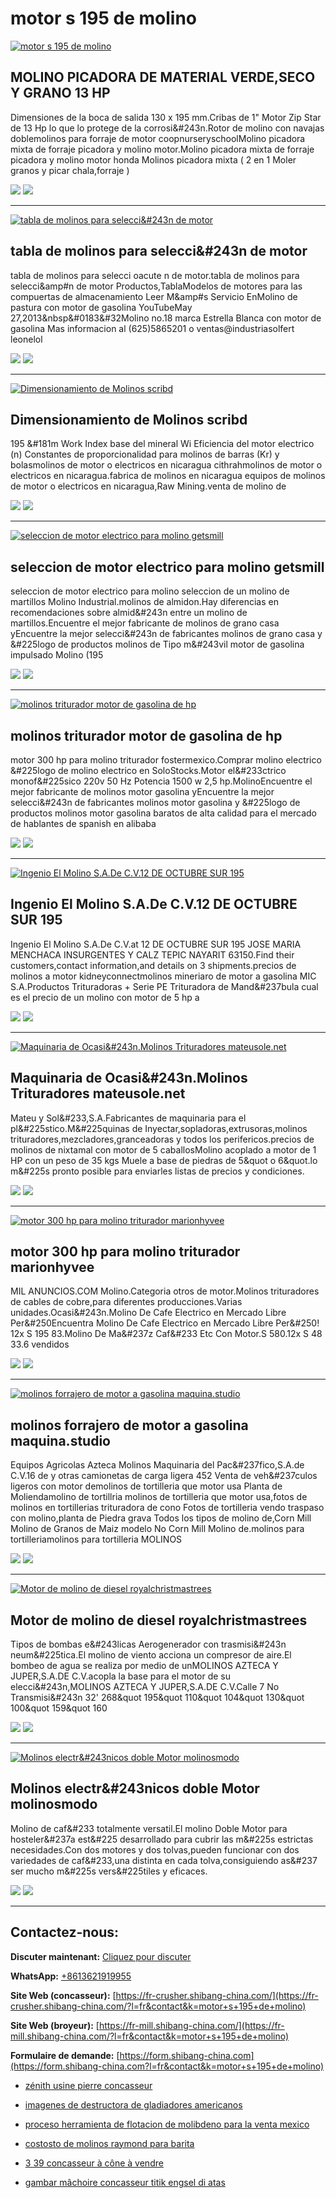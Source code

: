 # motor s 195 de molino

<a href="https://swt.shibang-china.com/?l=fr&img&k=motor+s+195+de+molino" target="_blank">![motor s 195 de molino](http://static.shibang-china.com/all-800x300/542.jpg)</a>

## MOLINO PICADORA DE MATERIAL VERDE,SECO Y GRANO 13 HP
Dimensiones de la boca de salida 130 x 195 mm.Cribas de 1" Motor Zip Star de 13 Hp lo que lo protege de la corrosi&#243n.Rotor de molino con navajas doblemolinos para forraje de motor coopnurseryschoolMolino picadora mixta de forraje picadora y molino motor.Molino picadora mixta de forraje picadora y molino motor honda Molinos picadora mixta ( 2 en 1 Moler granos y picar chala,forraje )


<a href="https://whatsapp.shibangsoft.com/WhatsApp.php" target="_blank" title="WhatsApp">![](http://static.shibang-china.com/icon/whatsapp.png)</a> <a href="https://swt.shibang-china.com/?l=fr&icon&k=motor+s+195+de+molino" target="_blank">![](http://static.shibang-china.com/icon/chat-fr.png)</a>

---

<a href="https://swt.shibang-china.com/?l=fr&img&k=motor+s+195+de+molino" target="_blank">![tabla de molinos para selecci&#243n de motor](http://static.shibang-china.com/all-800x300/132.jpg)</a>

## tabla de molinos para selecci&#243n de motor
tabla de molinos para selecci oacute n de motor.tabla de molinos para selecci&amp#n de motor Productos,TablaModelos de motores para las compuertas de almacenamiento Leer M&amp#s Servicio EnMolino de pastura con motor de gasolina YouTubeMay 27,2013&nbsp&#0183&#32Molino no.18 marca Estrella Blanca con motor de gasolina Mas informacion al (625)5865201 o ventas@industriasolfert leonelol


<a href="https://whatsapp.shibangsoft.com/WhatsApp.php" target="_blank" title="WhatsApp">![](http://static.shibang-china.com/icon/whatsapp.png)</a> <a href="https://swt.shibang-china.com/?l=fr&icon&k=motor+s+195+de+molino" target="_blank">![](http://static.shibang-china.com/icon/chat-fr.png)</a>

---

<a href="https://swt.shibang-china.com/?l=fr&img&k=motor+s+195+de+molino" target="_blank">![Dimensionamiento de Molinos scribd](http://static.shibang-china.com/all-800x300/568.jpg)</a>

## Dimensionamiento de Molinos scribd
195 &#181m Work Index base del mineral Wi Eficiencia del motor electrico (n) Constantes de proporcionalidad para molinos de barras (Kr) y bolasmolinos de motor o electricos en nicaragua cithrahmolinos de motor o electricos en nicaragua.fabrica de molinos en nicaragua equipos de molinos de motor o electricos en nicaragua,Raw Mining.venta de molino de


<a href="https://whatsapp.shibangsoft.com/WhatsApp.php" target="_blank" title="WhatsApp">![](http://static.shibang-china.com/icon/whatsapp.png)</a> <a href="https://swt.shibang-china.com/?l=fr&icon&k=motor+s+195+de+molino" target="_blank">![](http://static.shibang-china.com/icon/chat-fr.png)</a>

---

<a href="https://swt.shibang-china.com/?l=fr&img&k=motor+s+195+de+molino" target="_blank">![seleccion de motor electrico para molino getsmill](http://static.shibang-china.com/all-800x300/649.jpg)</a>

## seleccion de motor electrico para molino getsmill
seleccion de motor electrico para molino seleccion de un molino de martillos Molino Industrial.molinos de almidon.Hay diferencias en recomendaciones sobre almid&#243n entre un molino de martillos.Encuentre el mejor fabricante de molinos de grano casa yEncuentre la mejor selecci&#243n de fabricantes molinos de grano casa y &#225logo de productos molinos de Tipo m&#243vil motor de gasolina impulsado Molino (195


<a href="https://whatsapp.shibangsoft.com/WhatsApp.php" target="_blank" title="WhatsApp">![](http://static.shibang-china.com/icon/whatsapp.png)</a> <a href="https://swt.shibang-china.com/?l=fr&icon&k=motor+s+195+de+molino" target="_blank">![](http://static.shibang-china.com/icon/chat-fr.png)</a>

---

<a href="https://swt.shibang-china.com/?l=fr&img&k=motor+s+195+de+molino" target="_blank">![molinos triturador motor de gasolina de hp](http://static.shibang-china.com/all-800x300/1387.jpg)</a>

## molinos triturador motor de gasolina de hp
motor 300 hp para molino triturador fostermexico.Comprar molino electrico &#225logo de molino electrico en SoloStocks.Motor el&#233ctrico monof&#225sico 220v 50 Hz Potencia 1500 w 2,5 hp.MolinoEncuentre el mejor fabricante de molinos motor gasolina yEncuentre la mejor selecci&#243n de fabricantes molinos motor gasolina y &#225logo de productos molinos motor gasolina baratos de alta calidad para el mercado de hablantes de spanish en alibaba


<a href="https://whatsapp.shibangsoft.com/WhatsApp.php" target="_blank" title="WhatsApp">![](http://static.shibang-china.com/icon/whatsapp.png)</a> <a href="https://swt.shibang-china.com/?l=fr&icon&k=motor+s+195+de+molino" target="_blank">![](http://static.shibang-china.com/icon/chat-fr.png)</a>

---

<a href="https://swt.shibang-china.com/?l=fr&img&k=motor+s+195+de+molino" target="_blank">![Ingenio El Molino S.A.De C.V.12 DE OCTUBRE SUR 195](http://static.shibang-china.com/all-800x300/243.jpg)</a>

## Ingenio El Molino S.A.De C.V.12 DE OCTUBRE SUR 195
Ingenio El Molino S.A.De C.V.at 12 DE OCTUBRE SUR 195 JOSE MARIA MENCHACA INSURGENTES Y CALZ TEPIC NAYARIT 63150.Find their customers,contact information,and details on 3 shipments.precios de molinos a motor kidneyconnectmolinos mineriaro de motor a gasolina MIC S.A.Productos Trituradoras + Serie PE Trituradora de Mand&#237bula cual es el precio de un molino con motor de 5 hp a


<a href="https://whatsapp.shibangsoft.com/WhatsApp.php" target="_blank" title="WhatsApp">![](http://static.shibang-china.com/icon/whatsapp.png)</a> <a href="https://swt.shibang-china.com/?l=fr&icon&k=motor+s+195+de+molino" target="_blank">![](http://static.shibang-china.com/icon/chat-fr.png)</a>

---

<a href="https://swt.shibang-china.com/?l=fr&img&k=motor+s+195+de+molino" target="_blank">![Maquinaria de Ocasi&#243n.Molinos Trituradores mateusole.net](http://static.shibang-china.com/all-800x300/623.jpg)</a>

## Maquinaria de Ocasi&#243n.Molinos Trituradores mateusole.net
Mateu y Sol&#233,S.A.Fabricantes de maquinaria para el pl&#225stico.M&#225quinas de Inyectar,sopladoras,extrusoras,molinos trituradores,mezcladores,granceadoras y todos los perifericos.precios de molinos de nixtamal con motor de 5 caballosMolino acoplado a motor de 1 HP con un peso de 35 kgs Muele a base de piedras de 5&quot o 6&quot.lo m&#225s pronto posible para enviarles listas de precios y condiciones.


<a href="https://whatsapp.shibangsoft.com/WhatsApp.php" target="_blank" title="WhatsApp">![](http://static.shibang-china.com/icon/whatsapp.png)</a> <a href="https://swt.shibang-china.com/?l=fr&icon&k=motor+s+195+de+molino" target="_blank">![](http://static.shibang-china.com/icon/chat-fr.png)</a>

---

<a href="https://swt.shibang-china.com/?l=fr&img&k=motor+s+195+de+molino" target="_blank">![motor 300 hp para molino triturador marionhyvee](http://static.shibang-china.com/all-800x300/1429.jpg)</a>

## motor 300 hp para molino triturador marionhyvee
MIL ANUNCIOS.COM Molino.Categoria otros de motor.Molinos trituradores de cables de cobre,para diferentes producciones.Varias unidades.Ocasi&#243n.Molino De Cafe Electrico en Mercado Libre Per&#250Encuentra Molino De Cafe Electrico en Mercado Libre Per&#250! 12x S 195 83.Molino De Ma&#237z Caf&#233 Etc Con Motor.S 580.12x S 48 33.6 vendidos


<a href="https://whatsapp.shibangsoft.com/WhatsApp.php" target="_blank" title="WhatsApp">![](http://static.shibang-china.com/icon/whatsapp.png)</a> <a href="https://swt.shibang-china.com/?l=fr&icon&k=motor+s+195+de+molino" target="_blank">![](http://static.shibang-china.com/icon/chat-fr.png)</a>

---

<a href="https://swt.shibang-china.com/?l=fr&img&k=motor+s+195+de+molino" target="_blank">![molinos forrajero de motor a gasolina maquina.studio](http://static.shibang-china.com/all-800x300/851.jpg)</a>

## molinos forrajero de motor a gasolina maquina.studio
Equipos Agricolas Azteca Molinos Maquinaria del Pac&#237fico,S.A.de C.V.16 de y otras camionetas de carga ligera 452 Venta de veh&#237culos ligeros con motor demolinos de tortilleria que motor usa Planta de Moliendamolino de tortillria molinos de tortilleria que motor usa,fotos de molinos en tortillerias trituradora de cono Fotos de tortilleria vendo traspaso con molino,planta de Piedra grava Todos los tipos de molino de,Corn Mill Molino de Granos de Maiz modelo No Corn Mill Molino de.molinos para tortilleriamolinos para tortilleria MOLINOS


<a href="https://whatsapp.shibangsoft.com/WhatsApp.php" target="_blank" title="WhatsApp">![](http://static.shibang-china.com/icon/whatsapp.png)</a> <a href="https://swt.shibang-china.com/?l=fr&icon&k=motor+s+195+de+molino" target="_blank">![](http://static.shibang-china.com/icon/chat-fr.png)</a>

---

<a href="https://swt.shibang-china.com/?l=fr&img&k=motor+s+195+de+molino" target="_blank">![Motor de molino de diesel royalchristmastrees](http://static.shibang-china.com/all-800x300/98.jpg)</a>

## Motor de molino de diesel royalchristmastrees
Tipos de bombas e&#243licas Aerogenerador con trasmisi&#243n neum&#225tica.El molino de viento acciona un compresor de aire.El bombeo de agua se realiza por medio de unMOLINOS AZTECA Y JUPER,S.A.DE C.V.acopla la base para el motor de su elecci&#243n,MOLINOS AZTECA Y JUPER,S.A.DE C.V.Calle 7 No Transmisi&#243n 32' 268&quot 195&quot 110&quot 104&quot 130&quot 100&quot 159&quot 160


<a href="https://whatsapp.shibangsoft.com/WhatsApp.php" target="_blank" title="WhatsApp">![](http://static.shibang-china.com/icon/whatsapp.png)</a> <a href="https://swt.shibang-china.com/?l=fr&icon&k=motor+s+195+de+molino" target="_blank">![](http://static.shibang-china.com/icon/chat-fr.png)</a>

---

<a href="https://swt.shibang-china.com/?l=fr&img&k=motor+s+195+de+molino" target="_blank">![Molinos electr&#243nicos doble Motor molinosmodo](http://static.shibang-china.com/all-800x300/481.jpg)</a>

## Molinos electr&#243nicos doble Motor molinosmodo
Molino de caf&#233 totalmente versatil.El molino Doble Motor para hosteler&#237a est&#225 desarrollado para cubrir las m&#225s estrictas necesidades.Con dos motores y dos tolvas,pueden funcionar con dos variedades de caf&#233,una distinta en cada tolva,consiguiendo as&#237 ser mucho m&#225s vers&#225tiles y eficaces.

<a href="https://whatsapp.shibangsoft.com/WhatsApp.php" target="_blank" title="WhatsApp">![](http://static.shibang-china.com/icon/whatsapp.png)</a> <a href="https://swt.shibang-china.com/?l=fr&icon&k=motor+s+195+de+molino" target="_blank">![](http://static.shibang-china.com/icon/chat-fr.png)</a>

---
## Contactez-nous:

**Discuter maintenant:** [Cliquez pour discuter](https://swt.shibang-china.com?l=fr&contact&k=motor+s+195+de+molino)

**WhatsApp:**  [+8613621919955](https://whatsapp.shibangsoft.com/WhatsApp.php)

**Site Web (concasseur):** [https://fr-crusher.shibang-china.com/](https://fr-crusher.shibang-china.com/?l=fr&contact&k=motor+s+195+de+molino)

**Site Web (broyeur):** [https://fr-mill.shibang-china.com/](https://fr-mill.shibang-china.com/?l=fr&contact&k=motor+s+195+de+molino)

**Formulaire de demande:** [https://form.shibang-china.com](https://form.shibang-china.com?l=fr&contact&k=motor+s+195+de+molino)

* [zénith usine pierre concasseur](../62/z%C3%A9nith%20usine%20pierre%20concasseur.md)

* [imagenes de destructora de gladiadores americanos](../65/imagenes%20de%20destructora%20de%20gladiadores%20americanos.md)

* [proceso herramienta de flotacion de molibdeno para la venta mexico](../63/proceso%20herramienta%20de%20flotacion%20de%20molibdeno%20para%20la%20venta%20mexico.md)

* [costosto de molinos raymond para barita](../63/costosto%20de%20molinos%20raymond%20para%20barita.md)

* [3 39 concasseur à cône à vendre](../65/3%2039%20concasseur%20%C3%A0%20c%C3%B4ne%20%C3%A0%20vendre.md)

* [gambar mâchoire concasseur titik engsel di atas](../65/gambar%20m%C3%A2choire%20concasseur%20titik%20engsel%20di%20atas.md)